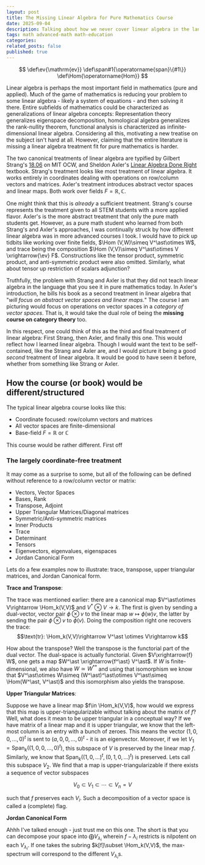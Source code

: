 ```yaml
---
layout: post
title: The Missing Linear Algebra for Pure Mathematics Course
date: 2025-09-04 
description: Talking about how we never cover linear algebra in the language it is used in high level pure mathematics. 
tags: math advanced-math math-education 
categories: 
related_posts: false
published: true
---
```


$$
\def\ev{\mathrm{ev}}
\def\span#1{\operatorname{span}\{#1\}}
\def\Hom{\operatorname{Hom}}
$$

Linear algebra is perhaps the most important field in mathematics (pure and applied). Much of the game of mathematics is reducing your problem to some linear algebra - likely a system of equations - and then solving it there. Entire subfields of mathematics could be characterized as generalizations of linear algebra concepts: Representation theory generalizes eigenspace decomposition, homological algebra generalizes the rank-nullity theorem, functional analysis is characterized as infinite-dimensional linear algebra. Considering all this, motivating a new treatise on the subject isn't hard at all. However, claiming that the entire literature is missing a linear algebra treatment fit for pure mathematics is harder. 

The two canonical treatments of linear algebra are typified by Gilbert Strang's [18.06](https://ocw.mit.edu/courses/18-06-linear-algebra-spring-2010/) on MIT OCW, and Sheldon Axler's [Linear Algebra Done Right](https://linear.axler.net/) textbook. Strang's treatment looks like most treatment of linear algebra. It works entirely in coordinates dealing with operations on row/column vectors and matrices. Axler's treatment introduces abstract vector spaces and linear maps. Both work over fields $F = \mathbb{R}, \mathbb{C}$. 

One might think that this is *already* a sufficient treatment. Strang's course represents the treatment given to all STEM students with a more applied flavor. Axler's is the more abstract treatment that only the pure math students get. However, as a pure math student who learned from both Strang's and Axler's approaches, I was continually struck by how different linear algebra was in more advanced courses I took. I would have to pick up tidbits like working over finite fields, $\Hom (V,W)\simeq V^\ast\otimes W$, and trace being the composition $\Hom (V,V)\simeq V^\ast\otimes V \xrightarrow{\ev} F$. Constructions like the tensor product, symmetric product, and anti-symmetric product were also omitted. Similarly, what about tensor up restriction of scalars adjunction? 

Truthfully, the problem with Strang and Axler is that they did not teach linear algebra in the language that you see it in pure mathematics today. In Axler's introduction, he bills his book as a second treatment in linear algebra that "*will focus on abstract vector spaces and linear maps.*" The course I am picturing would focus on operations on vector spaces in a *category of vector spaces*. That is, it would take the dual role of being the **missing course on category theory** too. 

In this respect, one could think of this as the third and final treatment of linear algebra: First Strang, then Axler, and finally this one. This would reflect how I learned linear algebra. Though I would want the text to be self-contained, like the Strang and Axler are, and I would picture it being a good *second* treatment of linear algebra. It would be good to have seen it before, whether from something like Strang or Axler. 

## How the course (or book) would be different/structured

The typical linear algebra course looks like this:
- Coordinate focused: row/column vectors and matrices
- All vector spaces are finite-dimensional
- Base-field $F = \mathbb{R}$ or $\mathbb{C}$

This course would be rather different. First off

### The largely coordinate-free treatment

It may come as a surprise to some, but all of the following can be defined without reference to a row/column vector or matrix:

- Vectors, Vector Spaces
- Bases, Rank
- Transpose, Adjoint
- Upper Triangular Matrices/Diagonal matrices
- Symmetric/Anti-symmetric matrices
- Inner Products
- Trace
- Determinant
- Tensors
- Eigenvectors, eigenvalues, eigenspaces
- Jordan Canonical Form

Lets do a few examples now to illustrate: trace, transpose, upper triangular matrices, and Jordan Canonical form.

**Trace and Transpose**:

The trace was mentioned earlier: there are a canonical map $V^\ast\otimes V\rightarrow \Hom_k(V,V)$ and $V^\ast \otimes V\rightarrow k$. The first is given by sending a dual-vector, vector pair $\phi\otimes v$ to the linear map $w\mapsto \phi(w) v$, the latter by sending the pair $\phi\otimes v$ to $\phi(v)$. Doing the composition right one recovers the trace:
$$\text{tr}: \Hom_k(V,V)\rightarrow V^\ast \otimes V\rightarrow k$$ 

How about the transpose? Well the transpose is the functorial part of the dual vector. The dual-space is actually functorial. Given $V\xrightarrow{f} W$, one gets a map $W^\ast \xrightarrow{f^\ast} V^\ast$. If $W$ is finite-dimensional, we also have $W\simeq W^{\ast\ast}$ and using that isomorphism we know that $V^\ast\otimes W\simeq (W^\ast)^\ast\otimes V^\ast\simeq \Hom(W^\ast, V^\ast)$ and this isomorphism also yields the transpose. 

**Upper Triangular Matrices**: 

Suppose we have a linear map $f\in \Hom_k(V,V)$, how would we express that this map is upper-triangularizable without talking about the matrix of $f$? Well, what does it mean to be upper triangular in a conceptual way? If we have matrix of a linear map and it is upper triangular, we know that the left-most column is an entry with a bunch of zeroes. This means the vector $(1,0,0,\ldots,0)^t$ is sent to $(a,0,0,\ldots,0)^t$ - it is an eigenvector. Moreover, if we let $V_1 = \text{Span}_k((1,0,0,\ldots,0)^t)$, this subspace of $V$ is preserved by the linear map $f$. Similarly, we know that $\text{Span}_k ((1,0,\ldots)^t, (0,1,0,\ldots)^t)$ is preserved. Lets call this subspace $V_2$. We find that a map is upper-triangularizable if there exists a sequence of vector subspaces 

$$V_0\subset V_1\subset\cdots \subset V_n = V$$

such that $f$ preserves each $V_i$. Such a decomposition of a vector space is called a (complete) flag. 

**Jordan Canonical Form**

Ahhh I've talked enough - just trust me on this one. The short is that you can decompose your space into $\bigoplus V_{\lambda_i}$ wherein $f-\lambda_i$ restricts is nilpotent on each $V_{\lambda_i}$. If one takes the subring $k[f]\subset \Hom_k(V,V)$, the max-spectrum will correspond to the different $V_{\lambda_i}$s. 

